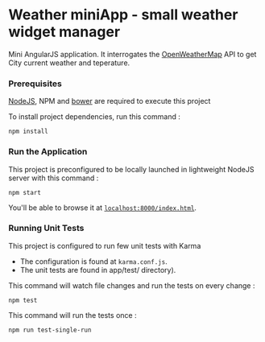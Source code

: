 # Weather miniApp - small weather widget manager 

Mini AngularJS application. It interrogates the [OpenWeatherMap](https://openweathermap.org) API to get City current weather and teperature.

### Prerequisites

[NodeJS](https://nodejs.org), NPM and [bower](https://bower.io) are required to execute this project

To install project dependencies, run this command :
```
npm install
```

### Run the Application

This project is preconfigured to be locally launched in lightweight NodeJS server with this command :

```
npm start
```

You'll be able to browse it at [`localhost:8000/index.html`](localhost:8000/index.html).


### Running Unit Tests

This project is configured to run few unit tests with Karma

* The configuration is found at `karma.conf.js`.
* The unit tests are found in app/test/ directory).

This command will watch file changes and run the tests on every change :

```
npm test
```

This command will run the tests once :
```
npm run test-single-run
```

